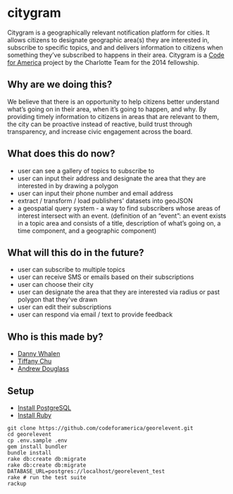 citygram
===========

Citygram is a geographically relevant notification platform for cities. It allows citizens to designate geographic area(s) they are interested in, subscribe to specific topics, and and delivers information to citizens when something they’ve subscribed to happens in their area. Citygram is a [Code for America](https://github.com/codeforamerica) project by the Charlotte Team for the 2014 fellowship.

## Why are we doing this?
We believe that there is an opportunity to help citizens better understand what’s going on in their area, when it’s going to happen, and why. By providing timely information to citizens in areas that are relevant to them, the city can be proactive instead of reactive, build trust through transparency, and increase civic engagement across the board.

## What does this do now?
* user can see a gallery of topics to subscribe to 
* user can input their address and designate the area that they are interested in by drawing a polygon
* user can input their phone number and email address
* extract / transform / load publishers' datasets into geoJSON
* a geospatial query system -  a way to find subscribers whose areas of interest intersect with an event. (definition of an “event”: an event exists in a topic area and consists of a title, description of what’s going on, a time component, and a geographic component)

## What will this do in the future?
* user can subscribe to multiple topics
* user can receive SMS or emails based on their subscriptions
* user can choose their city
* user can designate the area that they are interested via radius or past polygon that they've drawn
* user can edit their subscriptions
* user can respond via email / text to provide feedback

## Who is this made by?
- [Danny Whalen](https://github.com/invisiblefunnel)
- [Tiffany Chu](https://github.com/tchu88)
- [Andrew Douglass](https://github.com/ardouglass)

## Setup

* [Install PostgreSQL](https://github.com/codeforamerica/howto/blob/master/PostgreSQL.md)
* [Install Ruby](https://github.com/codeforamerica/howto/blob/master/Ruby.md)

```
git clone https://github.com/codeforamerica/georelevent.git
cd georelevent
cp .env.sample .env
gem install bundler
bundle install
rake db:create db:migrate
rake db:create db:migrate DATABASE_URL=postgres://localhost/georelevent_test
rake # run the test suite
rackup
```
